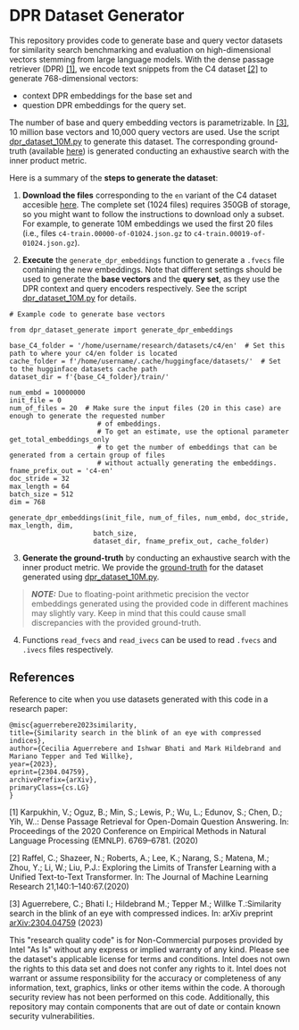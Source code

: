# DPR Dataset Generator

This repository provides code to generate base and query vector datasets for similarity search benchmarking and evaluation on high-dimensional vectors stemming from large language models.
With the dense passage retriever (DPR) [[1]](#1), we encode text snippets from the C4 dataset [[2]](#2) to generate 768-dimensional vectors:
- context DPR embeddings for the base set and
- question DPR embeddings for the query set. 

The number of base and query embedding vectors is parametrizable. In [[3]](#3), 10 million base vectors and 10,000 query 
vectors are used. Use the script [dpr_dataset_10M.py](dpr_dataset_10M.py) to generate this dataset. The corresponding ground-truth 
(available [here](gtruth_dpr10M_innerProduct.ivecs)) is generated conducting an exhaustive search with the inner product 
metric.

Here is a summary of the **steps to generate the dataset**:

1. **Download the files** corresponding to the `en` variant of the C4 dataset accesible [here](https://huggingface.co/datasets/allenai/c4). 
The complete set (1024 files) requires 350GB of storage, so you might want to follow the instructions to download only a subset. For example, to generate 10M embeddings
we used the first 20 files (i.e., files `c4-train.00000-of-01024.json.gz` to `c4-train.00019-of-01024.json.gz`).
   
2. **Execute** the `generate_dpr_embeddings` function to generate a `.fvecs` file containing the new embeddings. 
   Note that different settings should be used to generate the **base vectors** and the **query set**, as they use the 
   DPR context and query encoders respectively. 
   See the script [dpr_dataset_10M.py](dpr_dataset_10M.py) for details.

```
# Example code to generate base vectors

from dpr_dataset_generate import generate_dpr_embeddings

base_C4_folder = '/home/username/research/datasets/c4/en'  # Set this path to where your c4/en folder is located
cache_folder = f'/home/username/.cache/huggingface/datasets/'  # Set to the hugginface datasets cache path
dataset_dir = f'{base_C4_folder}/train/'

num_embd = 10000000
init_file = 0
num_of_files = 20  # Make sure the input files (20 in this case) are enough to generate the requested number 
                      # of embeddings. 
                      # To get an estimate, use the optional parameter get_total_embeddings_only 
                      # to get the number of embeddings that can be generated from a certain group of files 
                      # without actually generating the embeddings.
fname_prefix_out = 'c4-en'
doc_stride = 32
max_length = 64
batch_size = 512
dim = 768

generate_dpr_embeddings(init_file, num_of_files, num_embd, doc_stride, max_length, dim,
                     batch_size,
                     dataset_dir, fname_prefix_out, cache_folder)
```
3. **Generate the ground-truth** by conducting an exhaustive search with the inner product metric. 
   We provide the [ground-truth](gtruth_dpr10M_innerProduct.ivecs) for the dataset generated using 
   [dpr_dataset_10M.py](dpr_dataset_10M.py).
   
> **_NOTE:_**  Due to floating-point arithmetic precision the vector embeddings generated using the provided
> code in different machines may slightly vary. Keep in mind that this could cause small discrepancies with the provided ground-truth.  

4. Functions `read_fvecs` and `read_ivecs` can be used to read `.fvecs` and `.ivecs` files respectively.

## References
Reference to cite when you use datasets generated with this code in a research paper:

```
@misc{aguerrebere2023similarity,
title={Similarity search in the blink of an eye with compressed indices},
author={Cecilia Aguerrebere and Ishwar Bhati and Mark Hildebrand and Mariano Tepper and Ted Willke},
year={2023},
eprint={2304.04759},
archivePrefix={arXiv},
primaryClass={cs.LG}
}
```

<a id="1">[1]</a> 
Karpukhin, V.; Oguz, B.; Min, S.; Lewis, P.; Wu, L.; Edunov, S.; Chen, D.; Yih, W..: Dense Passage 
Retrieval for Open-Domain Question Answering. In: Proceedings of the 2020 Conference on Empirical 
Methods in Natural Language Processing (EMNLP). 6769–6781. (2020)

<a id="2">[2]</a> 
Raffel, C.; Shazeer, N.; Roberts, A.; Lee, K.; Narang, S.; Matena, M.; Zhou, Y.; Li, W.; Liu, 
P.J.: Exploring the Limits of Transfer Learning with a Unified Text-to-Text Transformer. 
In: The Journal of Machine Learning Research 21,140:1–140:67.(2020)

<a id="3">[3]</a>
Aguerrebere, C.; Bhati I.; Hildebrand M.; Tepper M.; Willke T.:Similarity search in the blink of an eye with compressed
indices. In: arXiv preprint [arXiv:2304.04759](https://arxiv.org/abs/2304.04759) (2023)


This "research quality code"  is for Non-Commercial purposes provided by Intel "As Is" without any express or implied 
warranty of any kind. Please see the dataset's applicable license for terms and conditions. Intel does not own the 
rights to this data set and does not confer any rights to it. Intel does not warrant or assume responsibility for the accuracy or completeness of any information, text, graphics, links or other items within the code. A thorough security review has not been performed on this code. Additionally, this repository may contain components that are out of date or contain known security vulnerabilities.